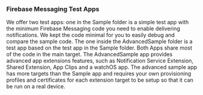 ### Firebase Messaging Test Apps

We offer two test apps: one in the Sample folder is a simple test app with
the minimum Firebase Messaging code you need to enable delivering
notifications. We kept the code minimal for you to easily debug and compare
the sample code. The one inside the AdvancedSample folder is a test app
based on the test app in the Sample folder. Both Apps share most of the
code in the main target. The AdvancedSample app provides advanced app
extensions features, such as Notification Service Extension, Shared
Extension, App Clips and a watchOS app. The advanced sample app has more
targets than the Sample app and requires your own provisioning profiles and
certificates for each extension target to be setup so that it can be run on
a real device.

